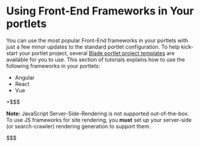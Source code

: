 # Using Front-End Frameworks in Your portlets [](id=using-front-end-frameworks-in-your-portlets)

You can use the most popular Front-End frameworks in your portlets with just a 
few minor updates to the standard portlet configuration. To help kick-start your 
portlet project, several 
[Blade portlet project templates](/develop/reference/-/knowledge_base/7-1/project-templates) 
are available for you to use. This section of tutorials explains how to use the 
following frameworks in your portlets:

- Angular
- React
- Vue

+$$$

**Note:** JavaScript Server-Side-Rendering is not supported out-of-the-box. To 
use JS frameworks for site rendering, you **must** set up your server-side 
(or search-crawler) rendering generation to support them. 

$$$
